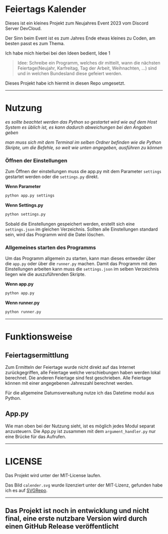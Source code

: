 # Feiertags Kalender

Dieses ist ein kleines Projekt zum Neujahres Event 2023 vom Discord Server DevCloud.

Der Sinn beim Event ist es zum Jahres Ende etwas kleines zu Coden, am besten passt es zum Thema.

Ich habe mich hierbei bei den Ideen bedient, Idee 1

> Idee: Schreibe ein Programm, welches dir mitteilt, wann die nächsten Feiertage(Neujahr, Karfreitag, Tag der Arbeit, Weihnachten, ...) sind und in welchen Bundesland diese gefeiert werden.

Dieses Projekt habe ich hiermit in diesen Repo umgesetzt.

---

# Nutzung
*es sollte beachtet werden das Python so gestartet wird wie auf dem Host System es üblich ist, es kann dadurch abweichungen bei den Angaben geben*

*man muss sich mit dem Terminal im selben Ordner befinden wie die Python Skripte, um die Befehle, so weit wie unten angegeben, ausführen zu können*

### Öffnen der Einstellungen
Zum Öffnen der einstellungen muss die app.py mit dem Parameter ``settings`` gestartet werden oder die ``settings.py`` direkt.

**Wenn Parameter**

````bash
python app.py settings
````

**Wenn Settings.py**

````bash
python settings.py
````

Sobald die Einstellungen gespeichert werden, erstellt sich eine ``settings.json`` im gleichen Verzeichnis.
Sollten alle Einstellungen standard sein, wird das Programm wird die Datei löschen.

### Allgemeines starten des Programms
Um das Programm allgemein zu starten, kann man dieses entweder über die ``app.py`` oder über die ``runner.py`` machen.
Damit das Programm mit den Einstellungen arbeiten kann muss die ``settings.json`` im selben Verzeichnis liegen wie die
auszuführenden Skripte.

**Wenn app.py**
````bash
python app.py
````

**Wenn runner.py**
````bash
python runner.py
````
---

# Funktionsweise

## Feiertagsermittlung
Zum Ermitteln der Feiertage wurde nicht direkt auf das Internet zurückgegriffen, alle Feiertage welche verschiebungen haben werden lokal berechnet.
Die anderen Feiertage sind fest geschrieben.
Alle Feiertage können mit einer angegebenen Jahreszahl berechnet werden.

Für die allgemeine Datumsverwaltung nutze ich das Datetime modul aus Python.

## App.py
Wie man oben bei der Nutzung sieht, ist es möglich jedes Modul separat anzusteuern. Die App.py ist zusammen mit dem ``argument_handler.py`` nur eine Brücke für das Aufrufen.

---
# LICENSE

Das Projekt wird unter der MIT-License laufen.

Das Bild ``calender.svg`` wurde lizenziert unter der MIT-Lizenz, gefunden habe ich es auf [SVGRepo](https://www.svgrepo.com/svg/337698/calendar-thirty-two).

---

## Das Projekt ist noch in entwicklung und nicht final, eine erste nutzbare Version wird durch einen GitHub Release veröffentlicht 
